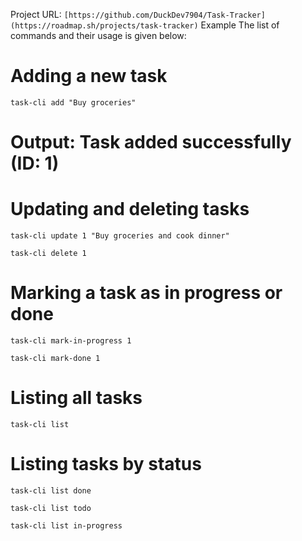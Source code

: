 Project URL: `[https://github.com/DuckDev7904/Task-Tracker](https://roadmap.sh/projects/task-tracker)`
Example
The list of commands and their usage is given below:

# Adding a new task
```
task-cli add "Buy groceries"
```
# Output: Task added successfully (ID: 1)

# Updating and deleting tasks
```
task-cli update 1 "Buy groceries and cook dinner"
```
```
task-cli delete 1
```
# Marking a task as in progress or done
```
task-cli mark-in-progress 1
```
```
task-cli mark-done 1
```
# Listing all tasks
```
task-cli list
```
# Listing tasks by status
```
task-cli list done
```
```
task-cli list todo
```
```
task-cli list in-progress
```
